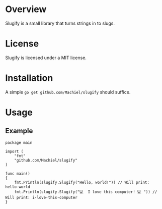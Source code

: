 # Overview

Slugify is a small library that turns strings in to slugs.

# License
Slugify is licensed under a MIT license.

# Installation
A simple `go get github.com/Machiel/slugify` should suffice.

# Usage

## Example

	package main

	import (
		"fmt"
		"github.com/Machiel/slugify"
	)

	func main()
	{
		fmt.Println(slugify.Slugify("Hello, world!")) // Will print: hello-world
		fmt.Println(slugify.Slugify("💻  I love this computer! 💻 ")) // Will print: i-love-this-computer
	}
